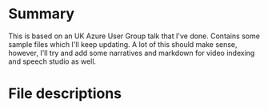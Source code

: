 # Summary

This is based on an UK Azure User Group talk that I've done. Contains some sample files which I'll keep updating. A lot of this should make sense, however, I'll try and add some narratives and markdown for video indexing and speech studio as well.

# File descriptions
